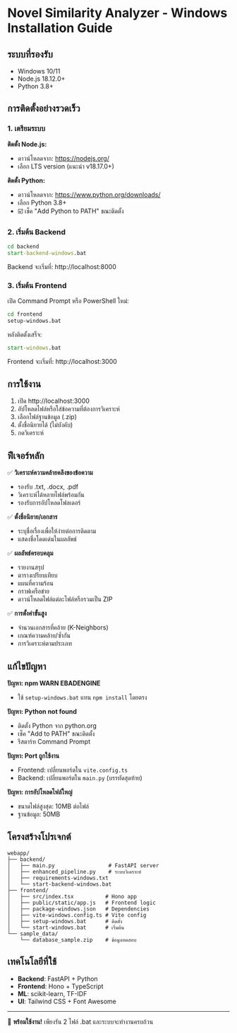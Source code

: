 # Novel Similarity Analyzer - Windows Installation Guide

## ระบบที่รองรับ
- Windows 10/11
- Node.js 18.12.0+ 
- Python 3.8+

## การติดตั้งอย่างรวดเร็ว

### 1. เตรียมระบบ

**ติดตั้ง Node.js:**
- ดาวน์โหลดจาก: https://nodejs.org/
- เลือก LTS version (แนะนำ v18.17.0+)

**ติดตั้ง Python:**
- ดาวน์โหลดจาก: https://www.python.org/downloads/
- เลือก Python 3.8+ 
- ☑️ เช็ค "Add Python to PATH" ขณะติดตั้ง

### 2. เริ่มต้น Backend

```cmd
cd backend
start-backend-windows.bat
```

Backend จะเริ่มที่: http://localhost:8000

### 3. เริ่มต้น Frontend

เปิด Command Prompt หรือ PowerShell ใหม่:

```cmd
cd frontend
setup-windows.bat
```

หลังติดตั้งเสร็จ:

```cmd
start-windows.bat
```

Frontend จะเริ่มที่: http://localhost:3000

## การใช้งาน

1. เปิด http://localhost:3000
2. อัปโหลดไฟล์หรือใส่ข้อความที่ต้องการวิเคราะห์
3. เลือกไฟล์ฐานข้อมูล (.zip)
4. ตั้งชื่อนิยายได้ (ไม่บังคับ)
5. กดวิเคราะห์

## ฟีเจอร์หลัก

✅ **วิเคราะห์ความคล้ายคลึงของข้อความ**
- รองรับ .txt, .docx, .pdf
- วิเคราะห์ได้หลายไฟล์พร้อมกัน
- รองรับการอัปโหลดโฟลเดอร์

✅ **ตั้งชื่อนิยาย/เอกสาร**
- ระบุชื่อเรื่องเพื่อให้ง่ายต่อการติดตาม
- แสดงชื่อโดดเด่นในผลลัพธ์

✅ **ผลลัพธ์ครอบคลุม**
- รายงานสรุป
- ตารางเปรียบเทียบ  
- แผนที่ความร้อน
- กราฟเครือข่าย
- ดาวน์โหลดไฟล์แต่ละไฟล์หรือรวมเป็น ZIP

✅ **การตั้งค่าขั้นสูง**
- จำนวนเอกสารที่คล้าย (K-Neighbors)
- เกณฑ์ความคล้าย/ซ้ำกัน
- การวิเคราะห์ตามประเภท

## แก้ไขปัญหา

**ปัญหา: npm WARN EBADENGINE**
- ใช้ `setup-windows.bat` แทน `npm install` โดยตรง

**ปัญหา: Python not found**
- ติดตั้ง Python จาก python.org
- เช็ค "Add to PATH" ขณะติดตั้ง
- รีสตาร์ท Command Prompt

**ปัญหา: Port ถูกใช้งาน**
- Frontend: เปลี่ยนพอร์ตใน `vite.config.ts`
- Backend: เปลี่ยนพอร์ตใน `main.py` (บรรทัดสุดท้าย)

**ปัญหา: การอัปโหลดไฟล์ใหญ่**
- ขนาดไฟล์สูงสุด: 10MB ต่อไฟล์
- ฐานข้อมูล: 50MB

## โครงสร้างโปรเจกต์

```
webapp/
├── backend/
│   ├── main.py                 # FastAPI server
│   ├── enhanced_pipeline.py    # ระบบวิเคราะห์
│   ├── requirements-windows.txt
│   └── start-backend-windows.bat
├── frontend/
│   ├── src/index.tsx          # Hono app
│   ├── public/static/app.js   # Frontend logic
│   ├── package-windows.json   # Dependencies
│   ├── vite-windows.config.ts # Vite config
│   ├── setup-windows.bat      # ติดตั้ง
│   └── start-windows.bat      # เริ่มต้น
└── sample_data/
    └── database_sample.zip    # ข้อมูลทดสอบ
```

## เทคโนโลยีที่ใช้

- **Backend**: FastAPI + Python
- **Frontend**: Hono + TypeScript
- **ML**: scikit-learn, TF-IDF
- **UI**: Tailwind CSS + Font Awesome

---

🎯 **พร้อมใช้งาน!** เพียงรัน 2 ไฟล์ .bat และระบบจะทำงานครบถ้วน